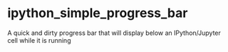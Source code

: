 # ipython_simple_progress_bar
A quick and dirty progress bar that will display below an IPython/Jupyter cell while it is running
